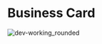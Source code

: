 # Business Card
![dev-working_rounded](https://media2.giphy.com/media/9AxW1vJUB9GZnh9Zdr/giphy.gif)
